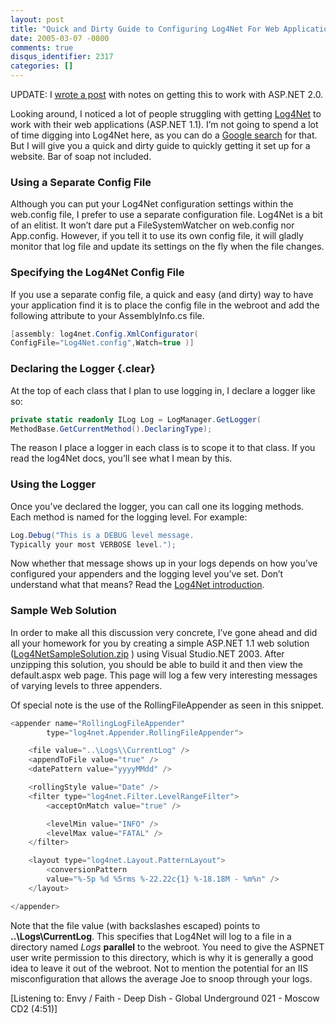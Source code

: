 ```yaml
---
layout: post
title: "Quick and Dirty Guide to Configuring Log4Net For Web Applications"
date: 2005-03-07 -0800
comments: true
disqus_identifier: 2317
categories: []
---
```

UPDATE: I [wrote a
post](http://haacked.com/archive/2006/07/09/ConfiguringLog4NetWithASP.NET2.0InMediumTrust.aspx "Configuring Log4Net in Medium Trust")
with notes on getting this to work with ASP.NET 2.0.

Looking around, I noticed a lot of people struggling with getting
[Log4Net](http://logging.apache.org/log4net/ "Log4Net website") to work
with their web applications (ASP.NET 1.1). I’m not going to spend a lot
of time digging into Log4Net here, as you can do a [Google
search](http://www.google.com/search?sourceid=navclient&ie=UTF-8&rls=GGLB,GGLB:1969-53,GGLB:en&q=log4net "Google Search Results for Log4Net")
for that. But I will give you a quick and dirty guide to quickly getting
it set up for a website. Bar of soap not included.

### Using a Separate Config File

Although you can put your Log4Net configuration settings within the
web.config file, I prefer to use a separate configuration file. Log4Net
is a bit of an elitist. It won’t dare put a FileSystemWatcher on
web.config nor App.config. However, if you tell it to use its own config
file, it will gladly monitor that log file and update its settings on
the fly when the file changes.

### Specifying the Log4Net Config File

If you use a separate config file, a quick and easy (and dirty) way to
have your application find it is to place the config file in the webroot
and add the following attribute to your AssemblyInfo.cs file.

```csharp
[assembly: log4net.Config.XmlConfigurator( 
ConfigFile="Log4Net.config",Watch=true )]
```

### Declaring the Logger {.clear}

At the top of each class that I plan to use logging in, I declare a
logger like so:

```csharp
private static readonly ILog Log = LogManager.GetLogger( 
MethodBase.GetCurrentMethod().DeclaringType);
```

The reason I place a logger in each class is to scope it to that class.
If you read the log4Net docs, you’ll see what I mean by this.

### Using the Logger

Once you’ve declared the logger, you can call one its logging methods.
Each method is named for the logging level. For example:

```csharp
Log.Debug("This is a DEBUG level message.  
Typically your most VERBOSE level.");
```

Now whether that message shows up in your logs depends on how you’ve
configured your appenders and the logging level you’ve set. Don’t
understand what that means? Read the [Log4Net
introduction](http://logging.apache.org/log4net/release/manual/introduction.html "Log4Net introduction docs").

### Sample Web Solution

In order to make all this discussion very concrete, I’ve gone ahead and
did all your homework for you by creating a simple ASP.NET 1.1 web
solution
([Log4NetSampleSolution.zip](/images/Log4NetSampleSolution.zip "Visual Studio.NET 2003 Solution")
) using Visual Studio.NET 2003. After unzipping this solution, you
should be able to build it and then view the default.aspx web page. This
page will log a few very interesting messages of varying levels to three
appenders.

Of special note is the use of the RollingFileAppender as seen in this
snippet.

```csharp
<appender name="RollingLogFileAppender"    
        type="log4net.Appender.RollingFileAppender">

    <file value="..\Logs\\CurrentLog" />
    <appendToFile value="true" />
    <datePattern value="yyyyMMdd" />

    <rollingStyle value="Date" />
    <filter type="log4net.Filter.LevelRangeFilter">
        <acceptOnMatch value="true" />

        <levelMin value="INFO" />
        <levelMax value="FATAL" />
    </filter>

    <layout type="log4net.Layout.PatternLayout">
        <conversionPattern 
        value="%-5p %d %5rms %-22.22c{1} %-18.18M - %m%n" />
    </layout>

</appender>
```

Note that the file value (with backslashes escaped) points to
**..\\Logs\\CurrentLog**. This specifies that Log4Net will log to a file
in a directory named *Logs* **parallel** to the webroot. You need to
give the ASPNET user write permission to this directory, which is why it
is generally a good idea to leave it out of the webroot. Not to mention
the potential for an IIS misconfiguration that allows the average Joe to
snoop through your logs.

[Listening to: Envy / Faith - Deep Dish - Global Underground 021 -
Moscow CD2 (4:51)]

